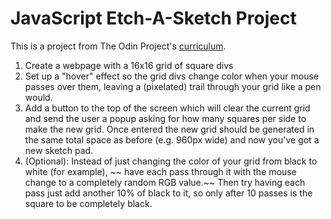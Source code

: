 # JavaScript Etch-A-Sketch Project

This is a project from The Odin Project's [curriculum](https://www.theodinproject.com/courses/web-development-101/lessons/etch-a-sketch-project).

1. Create a webpage with a 16x16 grid of square divs
2. Set up a "hover" effect so the grid divs change color when your mouse passes over them, leaving a (pixelated) trail through your grid like a pen would.
3. Add a button to the top of the screen which will clear the current grid and send the user a popup asking for how many squares per side to make the new grid. Once entered the new grid should be generated in the same total space as before (e.g. 960px wide) and now you've got a new sketch pad.
4. (Optional): Instead of just changing the color of your grid from black to white (for example), ~~ have each pass through it with the mouse change to a completely random RGB value.~~ Then try having each pass just add another 10% of black to it, so only after 10 passes is the square to be completely black.